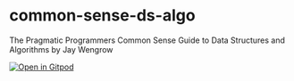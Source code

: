 # common-sense-ds-algo
The Pragmatic Programmers Common Sense Guide to Data Structures and Algorithms by Jay Wengrow

[![Open in Gitpod](https://gitpod.io/button/open-in-gitpod.svg)](https://gitpod.io/#https://github.com/glennlearnsstuff/common-sense-ds-algo)
